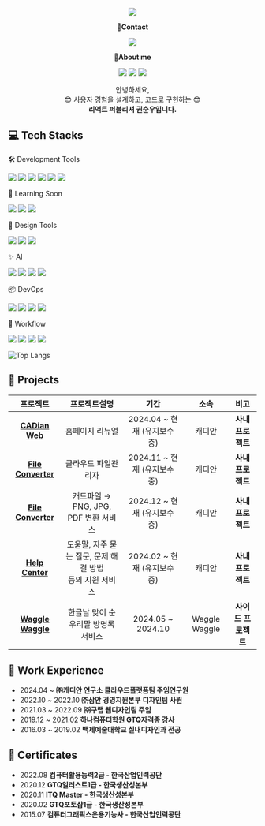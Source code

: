 <!-- header -->
<p align='center'>
  <img src="https://capsule-render.vercel.app/api?type=waving&color=ACBCFF&fontColor=0F1035&height=240&section=header&text=Welcome+to+soonupy's+Github!👋&fontSize=32"/>
</p>

<!-- Contact badge -->
<p align='center'><strong>📧Contact</strong></p>
<p align='center'>
  <!-- Mail -->
  <a href="mailto:soonupy@naver.com"><img src="https://img.shields.io/badge/soonupy97@naver.com-%2303C75A?style=flat-square&logo=naver&logoColor=white"/></a>
</p>
<!-- About me badge -->
<p align='center'><strong>👋About me</strong></p>
<p align='center'>
  <!-- Portfolio -->
  <a href="https://www.notion.so/215d8b3c5b6e803a9388edcb55d864b1"><img src="https://img.shields.io/badge/Notion-000000?style=flat-square&logo=notion&logoColor=white"/></a>
  <!-- Tistory -->
  <a href="https://happybplus.tistory.com/"><img src="https://img.shields.io/badge/Tech Blog-000000?style=flat-square&logo=tistory&logoColor=white"/></a>
  <!-- Instagram -->
  <a href="https://www.instagram.com/soonupy?igsh=Ym9wMHVhdHFkbmlw&utm_source=qr"><img src="https://img.shields.io/badge/instagram-E4405F?style=flat-square&logo=instagram&logoColor=white"/></a>
</p>

<!-- 소개글 -->
<p align="center">
  안녕하세요,<br>
  😎 사용자 경험을 설계하고, 코드로 구현하는 😎<br>
  <strong>리액트 퍼블리셔 권순우입니다. </strong>
</p>

<!-- 기술 스택 -->
## 💻 Tech Stacks
<!-- Frontend -->

<!-- Using Tools -->
🛠️ Development Tools
<p>
  <img src="https://img.shields.io/badge/HTML5-E34F26?style=flat-square&logo=html5&logoColor=white"/>
  <img src="https://img.shields.io/badge/JavaScript-F7DF1E?style=flat-square&logo=javascript&logoColor=white"/>
  <img src="https://img.shields.io/badge/TypeScript-3178C6?style=flat-square&logo=typescript&logoColor=white"/>
  <img src="https://img.shields.io/badge/React-61DAFB?style=flat-square&logo=react&logoColor=white"/>
  <img src="https://img.shields.io/badge/CSS-1572B6?style=flat-square&logo=css3&logoColor=white"/>
  <img src="https://img.shields.io/badge/SCSS-CC6699?style=flat-square&logo=sass&logoColor=white"/>
</p>

<!-- Todo Tools -->
🌱 Learning Soon
<p>
  <img src="https://img.shields.io/badge/Next.js-000000?style=flat-square&logo=nextdotjs&logoColor=white"/>
  <img src="https://img.shields.io/badge/Tailwind CSS-06B6D4?style=flat-square&logo=tailwindcss&logoColor=white"/>
  <img src="https://img.shields.io/badge/React_Native-20232A?style=flat-square&logo=react&logoColor=61DAFB"/>
</p>

<!-- Design Tools -->
🎨 Design Tools
<p>
  <img src="https://img.shields.io/badge/Figma-F24E1E?style=flat-square&logo=figma&logoColor=white"/>
  <img src="https://img.shields.io/badge/Photoshop-31A8FF?style=flat-square&logo=adobe&logoColor=white"/>
  <img src="https://img.shields.io/badge/Illustrator-FF9A00?style=flat-square&logo=adobeillustrator&logoColor=white"/>
</p>

<!-- AI Tools -->
✨ AI
<p>
  <img src="https://img.shields.io/badge/Cursor%20AI-27272A?style=flat&logoColor=white"/>
  <img src="https://img.shields.io/badge/ChatGPT-10A37F?style=flat&logo=openai&logoColor=white"/>
  <img src="https://img.shields.io/badge/Gemini%20AI-4285F4?style=flat&logo=google&logoColor=white"/>
  <img src="https://img.shields.io/badge/Claude%20AI-FF6F00?style=flat&logo=anthropic&logoColor=white"/>
</p>

<!-- ETC Tools -->
📦 DevOps
<p>
  <img src="https://img.shields.io/badge/Git-F05032?style=flat-square&logo=git&logoColor=white"/>
  <img src="https://img.shields.io/badge/GitHub-181717?style=flat-square&logo=github&logoColor=white"/>
  <img src="https://img.shields.io/badge/GitLab-FC6D26?style=flat-square&logo=gitlab&logoColor=white"/>
  <img src="https://img.shields.io/badge/Sourcetree-0052CC?style=flat&logo=sourcetree&logoColor=white"/>
</p>

🧩 Workflow
<p>
  <img src="https://img.shields.io/badge/Jira-0053CC?style=flat-square&logo=jira&logoColor=white"/>
  <img src="https://img.shields.io/badge/Slack-4A154B?style=flat&logo=slack&logoColor=white"/>
  <img src="https://img.shields.io/badge/Notion-000000?style=flat-square&logo=notion&logoColor=white"/>
  <img src="https://img.shields.io/badge/NAVER%20Works-03C75A?style=flat&logo=naver&logoColor=white"/>
</p>


<!-- 사용한 언어 순위 카드 -->
<!-- ![Top Langs](https://github-readme-stats.vercel.app/api/top-langs/?username=soonupy&layout=compact&theme=algolia) -->
![Top Langs](https://github-readme-stats.vercel.app/api/top-langs/?username=soonupy&layout=compact&theme=dark&langs_count=10)


<!-- GitHub Stats Card -->
<!--  [![SeungAh-Yoo99's GitHub stats](https://github-readme-stats.vercel.app/api?username=SeungAh-Yoo99&show_icons=true&theme=tokyonight)](https://github.com/SeungAh-Yoo99/github-readme-stats) -->

<!-- 프로젝트 -->
## 💾 Projects
|프로젝트|프로젝트설명|기간|소속|비고|
|:---:|:---:|:---:|:---:|:---:|
|<strong>[CADian Web](https://converter.cadian.com/)<strong>|홈페이지 리뉴얼|2024.04 ~ 현재 (유지보수 중)|캐디안|<strong>사내 프로젝트<strong>|
|<strong>[File Converter](https://file.cadian.com/)<strong>|클라우드 파일관리자|2024.11 ~ 현재 (유지보수 중)|캐디안|<strong>사내 프로젝트<strong>|
|<strong>[File Converter](https://converter.cadian.com/)<strong>|캐드파일 → PNG, JPG, PDF 변환 서비스|2024.12 ~ 현재 (유지보수 중)|캐디안|<strong>사내 프로젝트<strong>|
|<strong>[Help Center](https://help.cadian.com/ko/)<strong>|도움말, 자주 묻는 질문, 문제 해결 방법 <br> 등의 지원 서비스|2024.02 ~ 현재 (유지보수 중)|캐디안|<strong>사내 프로젝트<strong>|
|<strong>[Waggle Waggle](https://wagglewaggle.netlify.app/)<strong>|한글날 맞이 순우리말 방명록 서비스|2024.05 ~ 2024.10|Waggle Waggle|<strong>사이드 프로젝트<strong>|

<!-- 경험 -->
## 🏃 Work Experience
<ul>
  <li>2024.04 ~ <strong>㈜캐디안 연구소 클라우드플랫폼팀 주임연구원</strong></li>
  <li>2022.10 ~ 2022.10 <strong>㈜삼안 경영지원본부 디자인팀 사원</strong></li>
  <li>2021.03 ~ 2022.09 <strong>㈜구랩 웹디자인팀 주임</strong></li>
  <li>2019.12 ~ 2021.02 <strong>하나컴퓨터학원 GTQ자격증 강사</strong></li>
  <li>2016.03 ~ 2019.02 <strong>백제예술대학교 실내디자인과 전공</strong></li>
</ul>

<!-- 자격증 -->
## 📜 Certificates
<ul>
  <li>2022.08 <strong>컴퓨터활용능력2급 - 한국산업인력공단</strong></li>
  <li>2020.12 <strong>GTQ일러스트1급 - 한국생산성본부</strong></li>
  <li>2020.11 <strong>ITQ Master - 한국생산성본부</strong></li>
  <li>2020.02 <strong>GTQ포토샵1급 - 한국생산성본부</strong></li>
  <li>2015.07 <strong>컴퓨터그래픽스운용기능사 - 한국산업인력공단</strong></li>
</ul>

